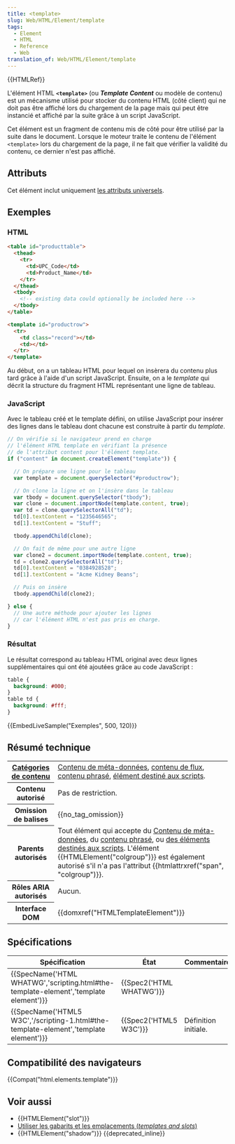 ```yaml
---
title: <template>
slug: Web/HTML/Element/template
tags:
  - Element
  - HTML
  - Reference
  - Web
translation_of: Web/HTML/Element/template
---
```

{{HTMLRef}}

L'élément HTML **`<template>`** (ou **_Template Content_** ou modèle de contenu) est un mécanisme utilisé pour stocker du contenu HTML (côté client) qui ne doit pas être affiché lors du chargement de la page mais qui peut être instancié et affiché par la suite grâce à un script JavaScript.

Cet élément est un fragment de contenu mis de côté pour être utilisé par la suite dans le document. Lorsque le moteur traite le contenu de l'élément `<template>` lors du chargement de la page, il ne fait que vérifier la validité du contenu, ce dernier n'est pas affiché.

## Attributs

Cet élément inclut uniquement [les attributs universels](/fr/docs/Web/HTML/Attributs_universels).

## Exemples

### HTML

```html
<table id="producttable">
  <thead>
    <tr>
      <td>UPC_Code</td>
      <td>Product_Name</td>
    </tr>
  </thead>
  <tbody>
    <!-- existing data could optionally be included here -->
  </tbody>
</table>

<template id="productrow">
  <tr>
    <td class="record"></td>
    <td></td>
  </tr>
</template>
```

Au début, on a un tableau HTML pour lequel on insèrera du contenu plus tard grâce à l'aide d'un script JavaScript. Ensuite, on a le _template_ qui décrit la structure du fragment HTML représentant une ligne de tableau.

### JavaScript

Avec le tableau créé et le template défini, on utilise JavaScript pour insérer des lignes dans le tableau dont chacune est construite à partir du _template_.

```js
// On vérifie si le navigateur prend en charge
// l'élément HTML template en vérifiant la présence
// de l'attribut content pour l'élément template.
if ("content" in document.createElement("template")) {

  // On prépare une ligne pour le tableau
  var template = document.querySelector("#productrow");

  // On clone la ligne et on l'insère dans le tableau
  var tbody = document.querySelector("tbody");
  var clone = document.importNode(template.content, true);
  var td = clone.querySelectorAll("td");
  td[0].textContent = "1235646565";
  td[1].textContent = "Stuff";

  tbody.appendChild(clone);

  // On fait de même pour une autre ligne
  var clone2 = document.importNode(template.content, true);
  td = clone2.querySelectorAll("td");
  td[0].textContent = "0384928528";
  td[1].textContent = "Acme Kidney Beans";

  // Puis on insère
  tbody.appendChild(clone2);

} else {
  // Une autre méthode pour ajouter les lignes
  // car l'élément HTML n'est pas pris en charge.
}
```

### Résultat

Le résultat correspond au tableau HTML original avec deux lignes supplémentaires qui ont été ajoutées grâce au code JavaScript :

```css hidden
table {
  background: #000;
}
table td {
  background: #fff;
}
```

{{EmbedLiveSample("Exemples", 500, 120)}}

## Résumé technique

<table class="properties">
  <tbody>
    <tr>
      <th scope="row">
        <a href="/fr/docs/Web/HTML/Catégorie_de_contenu"
          >Catégories de contenu</a
        >
      </th>
      <td>
        <a
          href="/fr/docs/Web/HTML/Cat%C3%A9gorie_de_contenu#Contenu_de_m%C3%A9ta-donn%C3%A9es"
          >Contenu de méta-données</a
        >,
        <a href="/fr/docs/Web/HTML/Catégorie_de_contenu#Contenu_de_flux"
          >contenu de flux</a
        >,
        <a href="/fr/docs/Web/HTML/Catégorie_de_contenu#Contenu_phras.C3.A9"
          >contenu phrasé</a
        >,
        <a
          href="/fr/docs/Web/Guide/HTML/Catégories_de_contenu#Éléments_supports_de_script"
          >élément destiné aux scripts</a
        >.
      </td>
    </tr>
    <tr>
      <th scope="row">Contenu autorisé</th>
      <td>Pas de restriction.</td>
    </tr>
    <tr>
      <th scope="row">Omission de balises</th>
      <td>{{no_tag_omission}}</td>
    </tr>
    <tr>
      <th scope="row">Parents autorisés</th>
      <td>
        Tout élément qui accepte du
        <a
          href="/fr/docs/Web/HTML/Cat%C3%A9gorie_de_contenu#Contenu_de_m%C3%A9ta-donn%C3%A9es"
          >Contenu de méta-données</a
        >, du
        <a href="/fr/docs/Web/HTML/Catégorie_de_contenu#Contenu_phras.C3.A9"
          >contenu phrasé</a
        >, ou
        <a
          href="/fr/docs/Web/Guide/HTML/Catégories_de_contenu#Éléments_supports_de_script"
          >des éléments destinés aux scripts</a
        >. L'élément {{HTMLElement("colgroup")}} est également autorisé
        s'il n'a pas l'attribut
        {{htmlattrxref("span", "colgroup")}}.
      </td>
    </tr>
    <tr>
      <th scope="row">Rôles ARIA autorisés</th>
      <td>Aucun.</td>
    </tr>
    <tr>
      <th scope="row">Interface DOM</th>
      <td>{{domxref("HTMLTemplateElement")}}</td>
    </tr>
  </tbody>
</table>

## Spécifications

| Spécification                                                                                                    | État                             | Commentaires         |
| ---------------------------------------------------------------------------------------------------------------- | -------------------------------- | -------------------- |
| {{SpecName('HTML WHATWG','scripting.html#the-template-element','template element')}} | {{Spec2('HTML WHATWG')}} |                      |
| {{SpecName('HTML5 W3C','/scripting-1.html#the-template-element','template element')}} | {{Spec2('HTML5 W3C')}}     | Définition initiale. |

## Compatibilité des navigateurs

{{Compat("html.elements.template")}}

## Voir aussi

- {{HTMLElement("slot")}}
- [Utiliser les gabarits et les emplacements (_templates and slots_)](/fr/docs/Web/Web_Components/Using_templates_and_slots)
- {{HTMLElement("shadow")}} {{deprecated_inline}}
